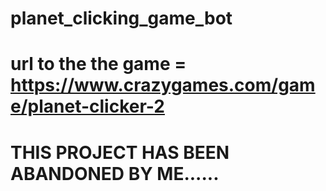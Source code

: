 # planet_clicking_game_bot


# url to the the game = https://www.crazygames.com/game/planet-clicker-2

# THIS PROJECT HAS BEEN ABANDONED BY ME......
